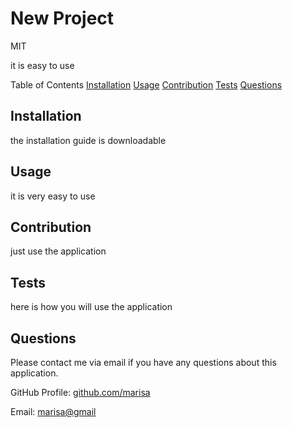 # New Project
MIT

it is easy to use

Table of Contents
[Installation](Installation)
[Usage](Usage)
[Contribution](Contribution)
[Tests](Test)
[Questions](Questions)

## Installation
the installation guide is downloadable

## Usage
it is very easy to use

## Contribution
just use the application

## Tests
here is how you will use the application

## Questions

Please contact me via email if you have any questions about this application.

GitHub Profile: [github.com/marisa](github.com/marisa)

Email: [marisa@gmail](marisa@gmail)